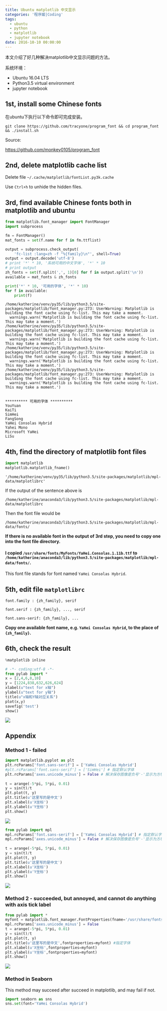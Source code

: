 ```yaml
---
title: Ubuntu matplotlib 中文显示
categories: '程序媛|Coding'
tags:
  - ubuntu
  - python
  - matplotlib
  - jupyter notebook
date: 2016-10-10 00:00:00
---
```

本文介绍了好几种解决matplotlib中文显示问题的方法。

系统环境：
* Ubuntu 16.04 LTS
* Python3.5 virtual environment
* jupyter notebook
<!--more-->
## 1st, install some Chinese fonts

在ubuntu下执行以下命令即可完成安装。

`git clone https://github.com/tracyone/program_font && cd program_font && ./install.sh`

Source:

https://github.com/monkey0105/program_font



## 2nd, delete matplotlib cache list

Delete file `~/.cache/matplotlib/fontList.py3k.cache`

Use `Ctrl+h` to unhide the hidden files.

## 3rd, find available Chinese fonts both in matplotlib and ubuntu


```python
from matplotlib.font_manager import FontManager
import subprocess

fm = FontManager()
mat_fonts = set(f.name for f in fm.ttflist)

output = subprocess.check_output(
    'fc-list :lang=zh -f "%{family}\n"', shell=True)
output = output.decode('utf-8')
# print '*' * 10, '系统可用的中文字体', '*' * 10
# print output
zh_fonts = set(f.split(',', 1)[0] for f in output.split('\n'))
available = mat_fonts & zh_fonts

print('*' * 10, '可用的字体', '*' * 10)
for f in available:
    print(f)
```

    /home/katherine/venv/py35/lib/python3.5/site-packages/matplotlib/font_manager.py:273: UserWarning: Matplotlib is building the font cache using fc-list. This may take a moment.
      warnings.warn('Matplotlib is building the font cache using fc-list. This may take a moment.')
    /home/katherine/venv/py35/lib/python3.5/site-packages/matplotlib/font_manager.py:273: UserWarning: Matplotlib is building the font cache using fc-list. This may take a moment.
      warnings.warn('Matplotlib is building the font cache using fc-list. This may take a moment.')
    /home/katherine/venv/py35/lib/python3.5/site-packages/matplotlib/font_manager.py:273: UserWarning: Matplotlib is building the font cache using fc-list. This may take a moment.
      warnings.warn('Matplotlib is building the font cache using fc-list. This may take a moment.')
    /home/katherine/venv/py35/lib/python3.5/site-packages/matplotlib/font_manager.py:273: UserWarning: Matplotlib is building the font cache using fc-list. This may take a moment.
      warnings.warn('Matplotlib is building the font cache using fc-list. This may take a moment.')


    ********** 可用的字体 **********
    YouYuan
    KaiTi
    SimHei
    FangSong
    YaHei Consolas Hybrid
    Yahei Mono
    Microsoft YaHei
    LiSu


## 4th, find the directory of matplotlib font files


```python
import matplotlib
matplotlib.matplotlib_fname()
```




    '/home/katherine/venv/py35/lib/python3.5/site-packages/matplotlib/mpl-data/matplotlibrc'



If the output of the sentence above is  

`/home/katherine/anaconda3/lib/python3.5/site-packages/matplotlib/mpl-data/matplotlibrc`

Then the font file would be 

`/home/katherine/anaconda3/lib/python3.5/site-packages/matplotlib/mpl-data/fonts/`

__If there is no available font in the output of 3rd step, you need to copy one into the font file directory.__

#### I copied `/usr/share/fonts/MyFonts/YaHei.Consolas.1.11b.ttf` to `/home/katherine/anaconda3/lib/python3.5/site-packages/matplotlib/mpl-data/fonts/`. 

This font file stands for font named `YaHei Consolas Hybrid`. 

## 5th, edit file `matplotlibrc`

`font.family : {zh_family}, serif`

`font.serif : {zh_family}, ..., serif`

`font.sans-serif: {zh_family}, ...`

__Copy one available font name, e.g. `YaHei Consolas Hybrid`, to the place of `{zh_family}`.__

## 6th, check the result


```python
%matplotlib inline
```


```python
# -*- coding:utf-8 -*-
from pylab import *
x = [2,4,6,8,10]
y = [1224,838,632,626,624]
xlabel(u"text for x轴")
ylabel(u"text for y轴")
title(u"x轴和Y轴对应关系")
plot(x,y)
savefig('test')
show()
```

![](output_14_0.png)

## Appendix
### Method 1 - failed


```python
import matplotlib.pyplot as plt
plt.rcParams['font.sans-serif'] = ['YaHei Consolas Hybrid']
#plt.rcParams['font.sans-serif'] = ['SimHei'] # 指定默认字体
plt.rcParams['axes.unicode_minus'] = False # 解决保存图像是负号'-'显示为方块的问题
  
t = arange(-5*pi, 5*pi, 0.01)  
y = sin(t)/t  
plt.plot(t, y) 
plt.title(u'这里写的是中文')  
plt.xlabel(u'X坐标')  
plt.ylabel(u'Y坐标')  
plt.show() 
```

![](output_16_0.png)



```python
from pylab import mpl
mpl.rcParams['font.sans-serif'] = ['YaHei Consolas Hybrid'] # 指定默认字体
mpl.rcParams['axes.unicode_minus'] = False # 解决保存图像是负号'-'显示为方块的问题
  
t = arange(-5*pi, 5*pi, 0.01)  
y = sin(t)/t  
plt.plot(t, y)  
plt.title(u'这里写的是中文')  
plt.xlabel(u'X坐标')  
plt.ylabel(u'Y坐标')  
plt.show() 
```

![](output_17_0.png)


### Method 2 - succeeded, but annoyed, and cannot do anything with axis tick label


```python
from pylab import *  
myfont = matplotlib.font_manager.FontProperties(fname='/usr/share/fonts/MyFonts/YaHei.Consolas.1.11b.ttf')  
mpl.rcParams['axes.unicode_minus'] = False  
t = arange(-5*pi, 5*pi, 0.01)  
y = sin(t)/t  
plt.plot(t, y)  
plt.title(u'这里写的是中文',fontproperties=myfont) #指定字体  
plt.xlabel(u'X坐标',fontproperties=myfont)  
plt.ylabel(u'Y坐标',fontproperties=myfont)  
plt.show() 
```

![](output_19_0.png)


### Method in Seaborn
This method may succeed after succeed in matplotlib, and may fail if not. 


```python
import seaborn as sns
sns.set(font='YaHei Consolas Hybrid')
```


```python

```
